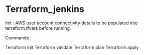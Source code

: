 # Terraform_jenkins

Init : AWS user account connectivity details to be populated into terraform.tfvars before running.

Commands :

Terraform init
Terraform validate
Terraform plan
Terraform apply
